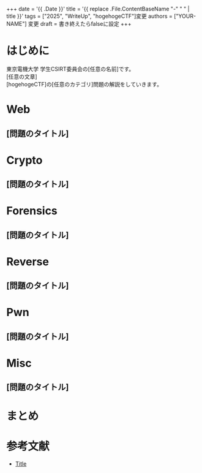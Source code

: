 +++
date = '{{ .Date }}'
title = '{{ replace .File.ContentBaseName "-" " " | title }}'
tags = ["2025", "WriteUp", "hogehogeCTF"]変更
authors = ["YOUR-NAME"] 変更
draft = 書き終えたらfalseに設定
+++

# はじめに
東京電機大学 学生CSIRT委員会の[任意の名前]です。  
[任意の文章]  
[hogehogeCTF]の[任意のカテゴリ]問題の解説をしていきます。  

# Web
## [問題のタイトル]

# Crypto
## [問題のタイトル]

# Forensics
## [問題のタイトル]

# Reverse
## [問題のタイトル]

# Pwn
## [問題のタイトル]

# Misc
## [問題のタイトル]

# まとめ

# 参考文献
- [Title](url)